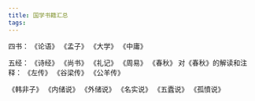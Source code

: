 ```yaml
---
title: 国学书籍汇总
tags:
---
```


四书：
《论语》
《孟子》
《大学》
《中庸》


五经：
《诗经》
《尚书》
《礼记》
《周易》
《春秋》
    对《春秋》的解读和注释：
    《左传》
    《谷梁传》
    《公羊传》



《韩非子》
    《内储说》
    《外储说》
    《名实说》
    《五蠹说》
    《孤憤说》
